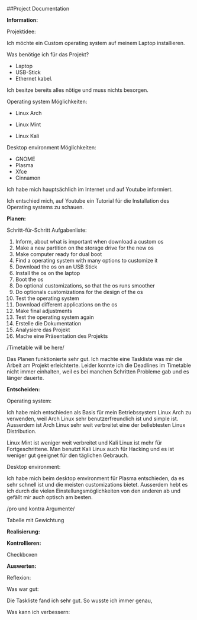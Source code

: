 ##Project Documentation

**Information:**

Projektidee:

Ich möchte ein Custom operating system auf meinem Laptop installieren.

Was benötige ich für das Projekt?

- Laptop
- USB-Stick
- Ethernet kabel.

Ich besitze bereits alles nötige und muss nichts besorgen.

Operating system Möglichkeiten:

- Linux Arch

- Linux Mint

- Linux Kali

Desktop environment Möglichkeiten:

- GNOME
- Plasma
- Xfce
- Cinnamon

Ich habe mich hauptsächlich im Internet und auf Youtube informiert.

Ich entschied mich, auf Youtube ein Tutorial für die Installation des Operating systems zu schauen.

**Planen:**

Schritt-für-Schritt Aufgabenliste:

1. Inform, about what is important when download a custom os
2. Make a new partition on the storage drive for the new os
3. Make computer ready for dual boot
4. Find a operating system with many options to customize it
5. Download the os on an USB Stick
6. Install the os on the laptop
7. Boot the os
8. Do optional customizations, so that the os runs smoother
9. Do optionals customizations for the design of the os
10. Test the operating system
11. Download different applications on the os
12. Make final adjustments
13. Test the operating system again
14. Erstelle die Dokumentation
15. Analysiere das Projekt
16. Mache eine Präsentation des Projekts

/Timetable will be here/

Das Planen funktionierte sehr gut. Ich machte eine Taskliste was mir die Arbeit am Projekt erleichterte. Leider konnte ich die Deadlines im Timetable nicht immer einhalten, weil es bei manchen Schritten Probleme gab und es länger dauerte.

**Entscheiden:**

Operating system:

Ich habe mich entschieden als Basis für mein Betriebssystem Linux Arch zu verwenden, weil Arch Linux sehr benutzerfreundlich ist und simple ist. Ausserdem ist Arch Linux sehr weit verbreitet eine der beliebtesten Linux Distribution.

Linux Mint ist weniger weit verbreitet und Kali Linux ist mehr für Fortgeschrittene. Man benutzt Kali Linux auch für Hacking und es ist weniger gut geeignet für den täglichen Gebrauch.

Desktop environment:

Ich habe mich beim desktop emvironment für Plasma entschieden, da es sehr schnell ist und die meisten customizations bietet. Ausserdem hebt es ich durch die vielen Einstellungsmöglichkeiten von den anderen ab und gefällt mir auch optisch am besten.

/pro und kontra Argumente/

Tabelle mit Gewichtung

**Realisierung:**

**Kontrollieren:**

Checkboxen

**Auswerten:**

Reflexion:

Was war gut:

Die Taskliste fand ich sehr gut. So wusste ich immer genau,

Was kann ich verbessern:
